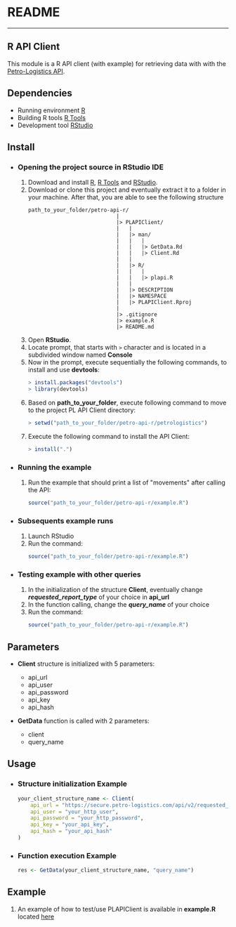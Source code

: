 # README
---

## R API Client
This module is a R API client (with example) for retrieving data with with the [Petro-Logistics API](https://secure.petro-logistics.com/client/api).

## Dependencies
- Running environment [R](https://cran.rstudio.com/)
- Building R tools [R Tools](https://cran.rstudio.com/)
- Development tool [RStudio](https://www.rstudio.com/products/rstudio/download/#download)


## Install
- ### Opening the project source in RStudio IDE
    1. Download and install [R](https://cran.r-project.org/mirrors.html), [R Tools](https://cran.rstudio.com/) and [RStudio](https://www.rstudio.com/products/rstudio/download/#download).
    2. Download or clone this project and eventually extract it to a folder in your machine. After that, you are able to see the following structure
        ```
        path_to_your_folder/petro-api-r/
                                    |
                                    |> PLAPIClient/
                                    |   |
                                    |   |> man/
                                    |   |   |
                                    |   |   |> GetData.Rd
                                    |   |   |> Client.Rd
                                    |   |
                                    |   |> R/
                                    |   |   |
                                    |   |   |> plapi.R
                                    |   |
                                    |   |> DESCRIPTION
                                    |   |> NAMESPACE
                                    |   |> PLAPIClient.Rproj
                                    |
                                    |> .gitignore
                                    |> example.R
                                    |> README.md

        ```
    3. Open **RStudio**.
    4. Locate prompt, that starts with `>` character and is located in a subdivided window named **Console**
    5. Now in the prompt, execute sequentially the following commands, to install and use **devtools**:
        ```R
        > install.packages("devtools")
        > library(devtools)
        ```
    6. Based on **path_to_your_folder**, execute following command to move to the project PL API Client directory:
        ```R
        > setwd("path_to_your_folder/petro-api-r/petrologistics")
        ```
    7. Execute the following command to install the API Client:
        ```R
        > install(".")
        ```


- ### Running the example
    1. Run the example that should print a list of "movements" after calling the API:
        ```R
        source("path_to_your_folder/petro-api-r/example.R")
        ```


- ### Subsequents example runs
    1. Launch RStudio
    2. Run the command:
        ```R
        source("path_to_your_folder/petro-api-r/example.R")
        ```


- ### Testing example with other queries
    1. In the initialization of the structure **Client**, eventually change **_requested_report_type_** of your choice in **api_url** 
    2. In the function calling, change the **_query_name_** of your choice
    3. Run the command:
        ```R
        source("path_to_your_folder/petro-api-r/example.R")
        ```


## Parameters
- **Client** structure is initialized with 5 parameters:
    - api_url
    - api_user
    - api_password
    - api_key
    - api_hash

- **GetData** function is called with 2 parameters:
    - client
    - query_name

## Usage
- ### Structure initialization Example
    ```R
    your_client_structure_name <- Client(
        api_url = "https://secure.petro-logistics.com/api/v2/requested_report_type",
        api_user = "your_http_user",
        api_password = "your_http_password",
        api_key = "your_api_key",
        api_hash = "your_api_hash"
    )
    ```


- ### Function execution Example
    ```R
    res <- GetData(your_client_structure_name, "query_name")
    ```


## Example
1. An example of how to test/use PLAPIClient is available in **example.R** located [here](example.R)

